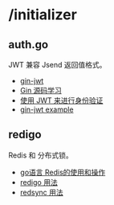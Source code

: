 # /initializer

## auth.go

JWT 兼容 Jsend 返回值格式。

* [gin-jwt](https://github.com/appleboy/gin-jwt)
* [Gin 源码学习](https://semieye.github.io/post/2018/03/go-gin-jwt/)
* [使用 JWT 来进行身份验证](http://www.atomicgain.com/go-gin-jwt/)
* [gin-jwt example](https://github.com/appleboy/gin-jwt/blob/master/example/basic/server.go)

## redigo

Redis 和 分布式锁。

* [go语言 Redis的使用和操作](https://www.jianshu.com/p/f1b3d393f476)
* [redigo 用法](https://godoc.org/github.com/gomodule/redigo/redis)
* [redsync 用法](https://blog.csdn.net/billgates_wanbin/article/details/106139850)
